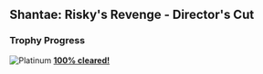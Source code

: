 ## Shantae: Risky's Revenge - Director's Cut

### Trophy Progress

![Platinum](https://www.playstationtrophies.org/images/site/icons/trophy_platinum.png) **[100% cleared!](https://psnprofiles.com/trophies/3645-shantae-riskys-revenge-directors-cut/ryuji_sakujo)**

